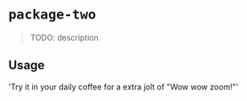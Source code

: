 # `package-two`

> TODO: description

## Usage
'Try it in your daily coffee for a extra jolt of "Wow wow zoom!"'
